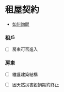 # 租屋契約

- [如何詢問](questions/house_rental.md)

### 租戶
- [ ] 房東可否進入


### 房東
- [ ] 維護建築結構
- [ ] 因天然災害毀損期約終止

